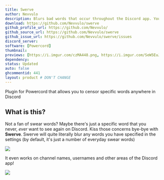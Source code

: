 ```yaml
---
title: Swerve
author: Nevvulo
description: Blurs bad words that occur throughout the Discord app. You can customize the settings to include custom words to blur.
download: https://github.com/Nevvulo/swerve
github_profile_url: https://github.com/Nevvulo/
github_source_url: https://github.com/Nevvulo/swerve
github_issue_url: https://github.com/Nevvulo/swerve/issues
discord_server:
software: [Powercord]
thumbnail:
previews: [https://i.imgur.com/czMA448.png, https://i.imgur.com/SeW5EuJ.png]
dependency:
status: Updated
auto: false
ghcommentid: 441
layout: product # DON'T CHANGE
---
```

Plugin for Powercord that allows you to censor specific words anywhere in Discord

## What is this?
Not a fan of swear words? Maybe there's just a specific word that you never, *ever* want to see again on Discord. Kiss those concerns bye-bye with **Swerve**.
Swerve will quite literally blur any words you have specified in the settings (by default, it's just a number of everyday swear words)

![](https://massive-legend.nevulo.xyz/6b5JUytV.gif)

It even works on channel names, usernames and other areas of the Discord app!

![](https://massive-legend.nevulo.xyz/Ho5TzBV8.png)